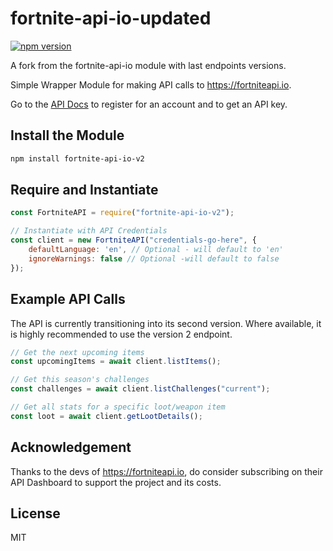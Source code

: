 # fortnite-api-io-updated

[![npm version](https://flat.badgen.net/npm/v/fortnite-api-io)](https://www.npmjs.com/package/fortnite-api-io)

A fork from the fortnite-api-io module with last endpoints versions.

Simple Wrapper Module for making API calls to https://fortniteapi.io.

Go to the [API Docs](https://fortniteapi.io/) to register for an account and to get an API key.


## Install the Module
```bash
npm install fortnite-api-io-v2
```

## Require and Instantiate
```js
const FortniteAPI = require("fortnite-api-io-v2");

// Instantiate with API Credentials
const client = new FortniteAPI("credentials-go-here", {
    defaultLanguage: 'en', // Optional - will default to 'en'
    ignoreWarnings: false // Optional -will default to false
});
```

## Example API Calls
The API is currently transitioning into its second version. Where available, it is highly recommended to use the version 2 endpoint.

```js
// Get the next upcoming items
const upcomingItems = await client.listItems();

// Get this season's challenges
const challenges = await client.listChallenges("current");

// Get all stats for a specific loot/weapon item
const loot = await client.getLootDetails();
```

## Acknowledgement
Thanks to the devs of https://fortniteapi.io, do consider subscribing on their API Dashboard to support the project and its costs.

## License
MIT